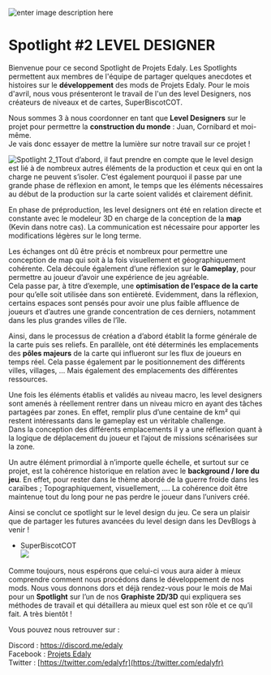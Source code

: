 ![enter image description here](https://www.edaly.fr/wp-content/uploads/2018/04/test88-1200x129.png)
# Spotlight #2 LEVEL DESIGNER

Bienvenue pour ce second Spotlight de Projets Edaly. Les Spotlights permettent aux membres de l'équipe de partager quelques anecdotes et histoires sur le **développement** des mods de Projets Edaly. Pour le mois d'avril, nous vous présenteront le travail de l'un des level Designers, nos créateurs de niveaux et de cartes, SuperBiscotCOT.

Nous sommes 3 à nous coordonner en tant que **Level Designers** sur le projet pour permettre la **construction du monde** : Juan, Cornibard et moi-même.  
Je vais donc essayer de mettre la lumière sur notre travail sur ce projet !

![Spotlight 2_1](https://cdn.discordapp.com/attachments/327943596873482242/661612737289519124/Spotlight_2_IMG_2.png)Tout d’abord, il faut prendre en compte que le level design est lié à de nombreux autres éléments de la production et ceux qui en ont la charge ne peuvent s’isoler. C’est également pourquoi il passe par une grande phase de réflexion en amont, le temps que les éléments nécessaires au début de la production sur la carte soient validés et clairement définit.

En phase de préproduction, les level designers ont été en relation directe et constante avec le modeleur 3D en charge de la conception de la **map** (Kevin dans notre cas). La communication est nécessaire pour apporter les modifications légères sur le long terme.

Les échanges ont dû être précis et nombreux pour permettre une conception de map qui soit à la fois visuellement et géographiquement cohérente. Cela découle également d’une réflexion sur le **Gameplay**, pour permettre au joueur d’avoir une expérience de jeu agréable.  
Cela passe par, à titre d’exemple, une **optimisation de l’espace de la carte** pour qu’elle soit utilisée dans son entièreté. Evidemment, dans la réflexion, certains espaces sont pensés pour avoir une plus faible affluence de joueurs et d’autres une grande concentration de ces derniers, notamment dans les plus grandes villes de l’île.

Ainsi, dans le processus de création a d’abord établit la forme générale de la carte puis ses reliefs. En parallèle, ont été déterminés les emplacements des **pôles majeurs** de la carte qui influeront sur les flux de joueurs en temps réel. Cela passe également par le positionnement des différents villes, villages, … Mais également des emplacements des différentes ressources.

Une fois les éléments établis et validés au niveau macro, les level designers sont amenés à réellement rentrer dans un niveau micro en ayant des tâches partagées par zones. En effet, remplir plus d’une centaine de km² qui restent intéressants dans le gameplay est un véritable challenge.  
Dans la conception des différents emplacements il y a une réflexion quant à la logique de déplacement du joueur et l’ajout de missions scénarisées sur la zone.

Un autre élément primordial à n’importe quelle échelle, et surtout sur ce projet, est la cohérence historique en relation avec le **background / lore du jeu**. En effet, pour rester dans le thème abordé de la guerre froide dans les caraïbes ; Topographiquement, visuellement, …. La cohérence doit être maintenue tout du long pour ne pas perdre le joueur dans l’univers créé.

Ainsi se conclut ce spotlight sur le level design du jeu. Ce sera un plaisir que de partager les futures avancées du level design dans les DevBlogs à venir !  
- SuperBiscotCOT  
![](https://cdn.discordapp.com/attachments/327943596873482242/661612735468929025/Spotlight_2_IMG_1.png)

Comme toujours, nous espérons que celui-ci vous aura aider à mieux comprendre comment nous procédons dans le développement de nos mods. Nous vous donnons dors et déjà rendez-vous pour le mois de Mai pour un **Spotlight** sur l’un de nos **Graphiste 2D/3D** qui expliquera ses méthodes de travail et qui détaillera au mieux quel est son rôle et ce qu’il fait. A très bientôt !

Vous pouvez nous retrouver sur :

Discord : [https://discord.me/edaly  
](https://discord.gg/SUCBQk3)Facebook : [Projets Edaly](https://www.facebook.com/Projets-Edaly-216092102257899/)  
Twitter : [https://twitter.com/edalyfr](https://twitter.com/edalyfr)
